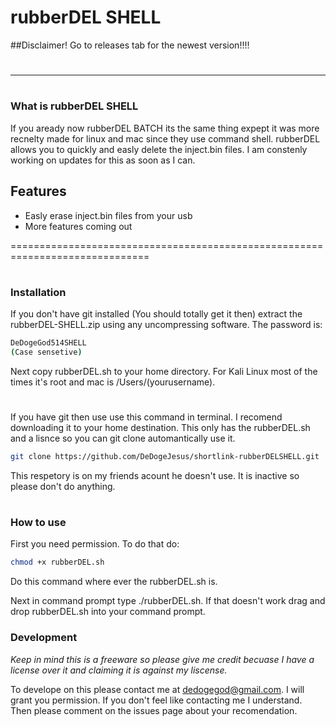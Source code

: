 # rubberDEL SHELL
##Disclaimer! Go to releases tab for the newest version!!!!
# 
-------------------------
#

### What is rubberDEL SHELL

If you aready now rubberDEL BATCH its the same thing expept it was more recnelty made for linux and mac since they use command shell. rubberDEL allows you to quickly and easly delete the inject.bin files. I am constenly working on updates for this as soon as I can.

## Features

  - Easly erase inject.bin files from your usb
  - More features coming out

==============================================================================
#
#
#
#
#


### Installation

If you don't have git installed (You should totally get it then) extract the rubberDEL-SHELL.zip using any uncompressing software. The password is:

```sh
DeDogeGod514SHELL
(Case sensetive)
```
Next copy rubberDEL.sh to your home directory. For Kali Linux most of the times it's root and mac is /Users/(yourusername).
#
#
#

If you have git then use use this command in terminal. I recomend downloading it to your home destination. This only has the rubberDEL.sh and a lisnce so you can git clone automantically use it.

```sh
git clone https://github.com/DeDogeJesus/shortlink-rubberDELSHELL.git
```
This respetory is on my friends acount he doesn't use. It is inactive so please don't do anything.

#
#
### How to use

First you need permission. To do that do:

```sh
chmod +x rubberDEL.sh
```
Do this command where ever the rubberDEL.sh is.

Next in command prompt type ./rubberDEL.sh. If that doesn't work drag and drop rubberDEL.sh into your command prompt.

### Development

*Keep in mind this is a freeware so please give me credit becuase I have a license over it and claiming it is against my liscense.*

To develope on this please contact me at dedogegod@gmail.com. I will grant you permission. If you don't feel like contacting me I understand. Then please comment on the issues page about your recomendation. 

